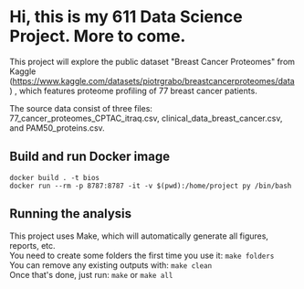 # Hi, this is my 611 Data Science Project. More to come.

This project will explore the public dataset "Breast Cancer Proteomes" from Kaggle (https://www.kaggle.com/datasets/piotrgrabo/breastcancerproteomes/data) , which features proteome profiling of 77 breast cancer patients.

The source data consist of three files: 77_cancer_proteomes_CPTAC_itraq.csv, clinical_data_breast_cancer.csv, and PAM50_proteins.csv.

## Build and run Docker image
`docker build . -t bios`<br />
`docker run --rm -p 8787:8787 -it -v $(pwd):/home/project py /bin/bash`

## Running the analysis
This project uses Make, which will automatically generate all figures, reports, etc.  
You need to create some folders the first time you use it:
`make folders`<br />
You can remove any existing outputs with:
`make clean`<br />
Once that's done, just run:
`make`
or
`make all`
